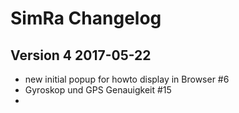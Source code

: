 # SimRa Changelog

## Version 4 2017-05-22
- new initial popup for howto display in Browser #6
- Gyroskop und GPS Genauigkeit #15
- 

